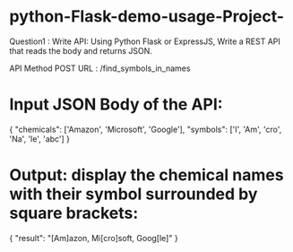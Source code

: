 # python-Flask-demo-usage-Project-

Question1 : Write API: 
Using Python Flask or ExpressJS, Write a REST API that reads the body and  returns JSON.
 
API Method POST
 URL : /find_symbols_in_names
 
# Input JSON Body of the API:
{
    "chemicals": ['Amazon', 'Microsoft', 'Google'],
    "symbols": ['I', 'Am', 'cro', 'Na', 'le', 'abc']
}
 
# Output: display the chemical names with their symbol surrounded by square brackets:
{
    "result": "[Am]azon, Mi[cro]soft, Goog[le]"
}
